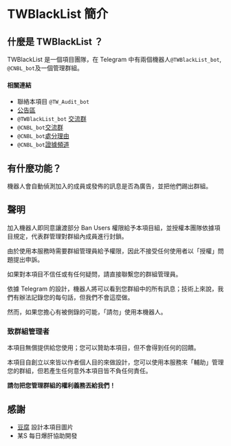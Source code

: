 # TWBlackList 簡介

## 什麼是 TWBlackList ？

TWBlackList 是一個項目團隊，在 Telegram 中有兩個機器人`@TWBlackList_bot`, `@CNBL_bot`及一個管理群組。

#### 相關連結

* 聯絡本項目 `@TW_Audit_bot`
* [公告區](http://t.me/joinchat/AAAAAE4Gmo9-84s_vdzvAw)
* `@TWBlackList_bot` [交流群](https://t.me/J_Court)
* `@CNBL_bot`[交流群](https://t.me/ChineseBlackList)
* `@CNBL_bot`[處分理由](https://t.me/CNBL_main)
* `@CNBL_bot`[證據頻道](https://t.me/CNBL_Reason)

## 有什麼功能？

機器人會自動偵測加入的成員或發佈的訊息是否為廣告，並把他們踢出群組。

## 聲明

加入機器人即同意讓渡部分 Ban Users 權限給予本項目組，並授權本團隊依據項目規定，代表群管理對群組內成員進行封鎖。

由於使用本服務時需要群組管理員給予權限，因此不接受任何使用者以「授權」問題提出申訴。

如果對本項目不信任或有任何疑問，請直接聯繫您的群組管理員。

依據 Telegram 的設計，機器人將可以看到您群組中的所有訊息；技術上來說，我們有辦法記錄您的每句話，但我們不會這麼做。

然而，如果您擔心有被側錄的可能，「請勿」使用本機器人。

### 致群組管理者

本項目無償提供給您使用；您可以贊助本項目，但不會得到任何的回饋。

本項目自創立以來皆以作者個人目的來做設計，您可以使用本服務來「輔助」管理您的群組，但若產生任何意外本項目皆不負任何責任。

**請勿把您管理群組的權利義務丟給我們！**

## **感謝**

* [豆腐](http://t.me/orangetofu) 設計本項目圖片
* 某S   每日爆肝協助開發



